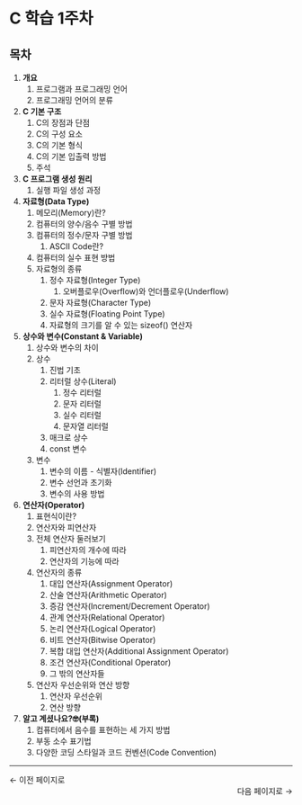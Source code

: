 # C 학습 1주차

## 목차

1.  **개요**
    1.  프로그램과 프로그래밍 언어
    2.  프로그래밍 언어의 분류
2.  **C 기본 구조**
    1.  C의 장점과 단점
    2.  C의 구성 요소
    3.  C의 기본 형식
    4.  C의 기본 입출력 방법
    5.  주석
3.  **C 프로그램 생성 원리**
    1.  실행 파일 생성 과정
4.  **자료형(Data Type)**
    1.  메모리(Memory)란?
    2.  컴퓨터의 양수/음수 구별 방법
    3.  컴퓨터의 정수/문자 구별 방법
        1.  ASCII Code란?
    4.  컴퓨터의 실수 표현 방법
    5.  자료형의 종류
        1.  정수 자료형(Integer Type)
            1.  오버플로우(Overflow)와 언더플로우(Underflow)
        2.  문자 자료형(Character Type)
        3.  실수 자료형(Floating Point Type)
        4.  자료형의 크기를 알 수 있는 sizeof() 연산자
5.  **상수와 변수(Constant & Variable)**
    1.  상수와 변수의 차이
    2.  상수
        1.  진법 기초
        2.  리터럴 상수(Literal)
            1.  정수 리터럴
            2.  문자 리터럴
            3.  실수 리터럴
            4.  문자열 리터럴
        3.  매크로 상수
        4.  const 변수
    3.  변수
        1.  변수의 이름 - 식별자(Identifier)
        2.  변수 선언과 초기화
        3.  변수의 사용 방법
6.  **연산자(Operator)**
    1.  표현식이란?
    2.  연산자와 피연산자
    3.  전체 연산자 둘러보기
        1.  피연산자의 개수에 따라
        2.  연산자의 기능에 따라
    4.  연산자의 종류
        1.  대입 연산자(Assignment Operator)
        2.  산술 연산자(Arithmetic Operator)
        3.  증감 연산자(Increment/Decrement Operator)
        4.  관계 연산자(Relational Operator)
        5.  논리 연산자(Logical Operator)
        6.  비트 연산자(Bitwise Operator)
        7.  복합 대입 연산자(Additional Assignment Operator)
        8.  조건 연산자(Conditional Operator)
        9.  그 밖의 연산자들
    5.  연산자 우선순위와 연산 방향
        1.  연산자 우선순위
        2.  연산 방향
7.  **알고 계셨나요?🤓(부록)**
    1.  컴퓨터에서 음수를 표현하는 세 가지 방법
    2.  부동 소수 표기법
    3.  다양한 코딩 스타일과 코드 컨벤션(Code Convention)

----

<div style="text-align: left"> ← 이전 페이지로 <div/> <div style="text-align: right">
     다음 페이지로 →<div/>
    </div>